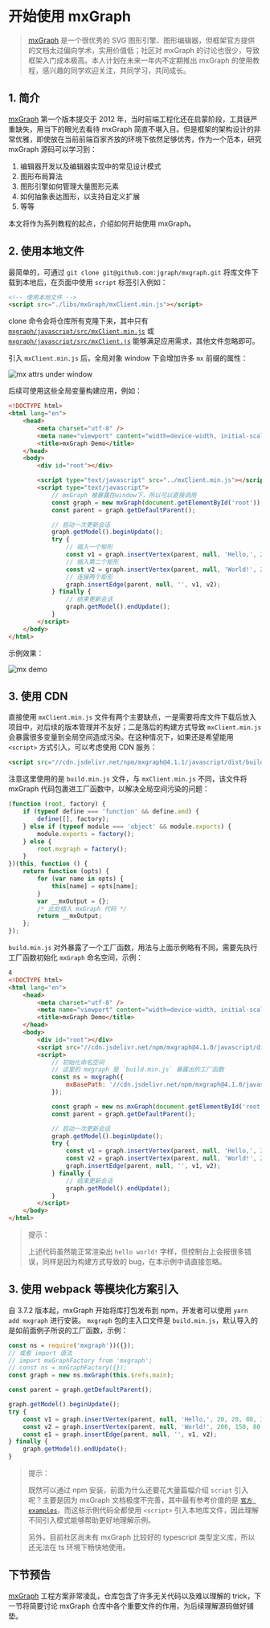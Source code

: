 # 开始使用 mxGraph

> [mxGraph](https://github.com/jgraph/mxgraph) 是一个很优秀的 SVG 图形引擎、图形编辑器，但框架官方提供的文档太过偏向学术，实用价值低；社区对 mxGraph 的讨论也很少，导致框架入门成本极高。本人计划在未来一年内不定期推出 mxGraph 的使用教程，感兴趣的同学欢迎关注，共同学习，共同成长。

## 1. 简介

[mxGraph](https://github.com/jgraph/mxgraph) 第一个版本提交于 2012 年，当时前端工程化还在启蒙阶段，工具链严重缺失，用当下的眼光去看待 mxGraph 简直不堪入目。但是框架的架构设计的非常优雅，即使放在当前前端百家齐放的环境下依然足够优秀，作为一个范本，研究 mxGraph 源码可以学习到：

1. 编辑器开发以及编辑器实现中的常见设计模式
2. 图形布局算法
3. 图形引擎如何管理大量图形元素
4. 如何抽象表达图形，以支持自定义扩展
5. 等等

本文将作为系列教程的起点，介绍如何开始使用 mxGraph。

## 2. 使用本地文件

最简单的，可通过 `git clone git@github.com:jgraph/mxgraph.git` 将库文件下载到本地后，在页面中使用 `script` 标签引入例如：

```html
<!-- 使用本地文件 -->
<script src="./libs/mxGraph/mxClient.min.js"></script>
```

clone 命令会将仓库所有克隆下来，其中只有 [`mxgraph/javascript/src/mxClient.min.js`](https://github.com/jgraph/mxgraph/blob/master/javascript/mxClient.min.js) 或 [`mxgraph/javascript/src/mxClient.js`](https://github.com/jgraph/mxgraph/blob/master/javascript/mxClient.js) 能够满足应用需求，其他文件忽略即可。

引入 `mxClient.min.js` 后，全局对象 window 下会增加许多 `mx` 前缀的属性：

![mx attrs under window](./assets/mx-under-window.png)

后续可使用这些全局变量构建应用，例如：

```html
<!DOCTYPE html>
<html lang="en">
	<head>
		<meta charset="utf-8" />
		<meta name="viewport" content="width=device-width, initial-scale=1" />
		<title>mxGraph Demo</title>
	</head>
	<body>
		<div id="root"></div>

		<script type="text/javascript" src="../mxClient.min.js"></script>
		<script type="text/javascript">
			// mxGraph 被暴露在window下，所以可以直接调用
			const graph = new mxGraph(document.getElementById('root'));
			const parent = graph.getDefaultParent();

			// 启动一次更新会话
			graph.getModel().beginUpdate();
			try {
				// 插入一个矩形
				const v1 = graph.insertVertex(parent, null, 'Hello,', 20, 20, 80, 30);
				// 插入第二个矩形
				const v2 = graph.insertVertex(parent, null, 'World!', 200, 150, 80, 30);
				// 连接两个矩形
				graph.insertEdge(parent, null, '', v1, v2);
			} finally {
				// 结束更新会话
				graph.getModel().endUpdate();
			}
		</script>
	</body>
</html>
```

示例效果：

![mx demo](./assets/hello-world.png)

## 3. 使用 CDN

直接使用 `mxClient.min.js` 文件有两个主要缺点，一是需要将库文件下载后放入项目中，对后续的版本管理并不友好；二是落后的构建方式导致 `mxClient.min.js` 会暴露很多变量到全局空间造成污染。在这种情况下，如果还是希望能用 `<script>` 方式引入，可以考虑使用 CDN 服务：

```html
<script src="//cdn.jsdelivr.net/npm/mxgraph@4.1.1/javascript/dist/build.min.js"></script>
```

注意这里使用的是 `build.min.js` 文件，与 `mxClient.min.js` 不同，该文件将 mxGraph 代码包裹进工厂函数中，以解决全局空间污染的问题：

```javascript
(function (root, factory) {
	if (typeof define === 'function' && define.amd) {
		define([], factory);
	} else if (typeof module === 'object' && module.exports) {
		module.exports = factory();
	} else {
		root.mxgraph = factory();
	}
})(this, function () {
	return function (opts) {
		for (var name in opts) {
			this[name] = opts[name];
		}
		var __mxOutput = {};
		/* 此处插入 mxGraph 代码 */
		return __mxOutput;
	};
});
```

`build.min.js` 对外暴露了一个工厂函数，用法与上面示例略有不同，需要先执行工厂函数初始化 `mxGraph` 命名空间，示例：

```html
4
<!DOCTYPE html>
<html lang="en">
	<head>
		<meta charset="utf-8" />
		<meta name="viewport" content="width=device-width, initial-scale=1" />
		<title>mxGraph Demo</title>
	</head>
	<body>
		<div id="root"></div>
		<script src="//cdn.jsdelivr.net/npm/mxgraph@4.1.0/javascript/dist/build.js"></script>
		<script>
			// 初始化命名空间
			// 这里的 mxgraph 是 `build.min.js` 暴露出的工厂函数
			const ns = mxgraph({
				mxBasePath: '//cdn.jsdelivr.net/npm/mxgraph@4.1.0/javascript/src',
			});

			const graph = new ns.mxGraph(document.getElementById('root'));
			const parent = graph.getDefaultParent();

			// 启动一次更新会话
			graph.getModel().beginUpdate();
			try {
				const v1 = graph.insertVertex(parent, null, 'Hello,', 20, 20, 80, 30);
				const v2 = graph.insertVertex(parent, null, 'World!', 200, 150, 80, 30);
				graph.insertEdge(parent, null, '', v1, v2);
			} finally {
				// 结束更新会话
				graph.getModel().endUpdate();
			}
		</script>
	</body>
</html>
```

> 提示：
>
> 上述代码虽然能正常渲染出 `hello world!` 字样，但控制台上会报很多错误，同样是因为构建方式导致的 bug，在本示例中请直接忽略。

## 3. 使用 webpack 等模块化方案引入

自 3.7.2 版本起，mxGraph 开始将库打包发布到 npm，开发者可以使用 `yarn add mxgraph` 进行安装。 `mxgraph` 包的主入口文件是 `build.min.js`，默认导入的是如前面例子所说的工厂函数，示例：

```javascript
const ns = require('mxgraph'))({});
// 或者 import 语法
// import mxGraphFactory from 'mxgraph';
// const ns = mxGraphFactory({});
const graph = new ns.mxGraph(this.$refs.main);

const parent = graph.getDefaultParent();

graph.getModel().beginUpdate();
try {
	const v1 = graph.insertVertex(parent, null, 'Hello,', 20, 20, 80, 30);
	const v2 = graph.insertVertex(parent, null, 'World!', 200, 150, 80, 30);
	const e1 = graph.insertEdge(parent, null, '', v1, v2);
} finally {
	graph.getModel().endUpdate();
}
```

> 提示：
>
> 既然可以通过 npm 安装，前面为什么还要花大量篇幅介绍 `script` 引入呢？主要是因为 mxGraph 文档极度不完善，其中最有参考价值的是 [`官方 examples`](https://github.com/jgraph/mxgraph/blob/master/javascript/examples)，而这些示例代码全都使用 `<script>` 引入本地库文件，因此理解不同引入模式能够帮助更好地理解示例。
>
> 另外，目前社区尚未有 mxGraph 比较好的 typescript 类型定义库，所以还无法在 ts 环境下畅快地使用。

## 下节预告

[mxGraph](https://github.com/jgraph/mxgraph) 工程方案非常凌乱，仓库包含了许多无关代码以及难以理解的 trick，下一节将简要讨论 mxGraph 仓库中各个重要文件的作用，为后续理解源码做好铺垫。
